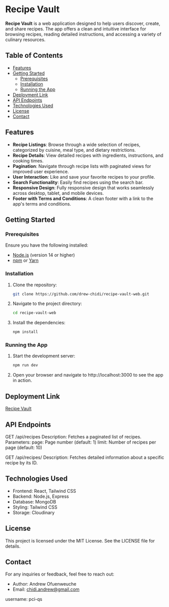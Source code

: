 # Recipe Vault

**Recipe Vault** is a web application designed to help users discover, create, and share recipes. The app offers a clean and intuitive interface for browsing recipes, reading detailed instructions, and accessing a variety of culinary resources.

## Table of Contents

- [Features](#features)
- [Getting Started](#getting-started)
  - [Prerequisites](#prerequisites)
  - [Installation](#installation)
  - [Running the App](#running-the-app)
- [Deployment Link](#deployment)
- [API Endpoints](#api-endpoints)
- [Technologies Used](#technologies-used)
- [License](#license)
- [Contact](#contact)

## Features

- **Recipe Listings**: Browse through a wide selection of recipes, categorized by cuisine, meal type, and dietary restrictions.
- **Recipe Details**: View detailed recipes with ingredients, instructions, and cooking times.
- **Pagination**: Navigate through recipe lists with paginated views for improved user experience.
- **User Interaction**: Like and save your favorite recipes to your profile.
- **Search Functionality**: Easily find recipes using the search bar.
- **Responsive Design**: Fully responsive design that works seamlessly across desktop, tablet, and mobile devices.
- **Footer with Terms and Conditions**: A clean footer with a link to the app's terms and conditions.

## Getting Started

### Prerequisites

Ensure you have the following installed:

- [Node.js](https://nodejs.org/en/) (version 14 or higher)
- [npm](https://www.npmjs.com/get-npm) or [Yarn](https://yarnpkg.com/)

### Installation

1. Clone the repository:

   ```bash
   git clone https://github.com/drew-chidi/recipe-vault-web.git

   ```

2. Navigate to the project directory:

   ```bash
   cd recipe-vault-web

   ```

3. Install the dependencies:

   ```bash
   npm install
   ```

### Running the App

1. Start the development server:

   ```bash
   npm run dev

   ```

2. Open your browser and navigate to http://localhost:3000 to see the app in action.

## Deployment Link

[Recipe Vault](https://recipe-vault-web.vercel.app/)

## API Endpoints

GET /api/recipes Description: Fetches a paginated list of recipes. Parameters: page: Page number (default: 1) limit: Number of recipes per page (default: 10)

GET /api/recipes/ Description: Fetches detailed information about a specific recipe by its ID.

## Technologies Used

- Frontend: React, Tailwind CSS
- Backend: Node.js, Express
- Database: MongoDB
- Styling: Tailwind CSS
- Storage: Cloudinary

## License

This project is licensed under the MIT License. See the LICENSE file for details.

## Contact

For any inquiries or feedback, feel free to reach out:

- Author: Andrew Ofuenweuche
- Email: chidi.andrew@gmail.com

username: pci-qs
